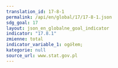 ```yaml
---
translation_id: 17-8-1
permalink: /api/en/global/17/17-8-1.json
sdg_goal: 17
layout: json_en_globalne_goal_indicator
indicator: "17.8.1"
zmienne: total
indicator_variable_1: ogółem;
kategorie: null
source_url: www.stat.gov.pl
---
```

